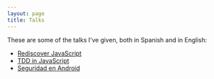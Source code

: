 ```yaml
---
layout: page
title: Talks
---
```


These are some of the talks I've given, both in Spanish and in English:

* [Rediscover JavaScript](rediscover-js)
* [TDD in JavaScript](tdd-js)
* [Seguridad en Android](seguridad-android)
